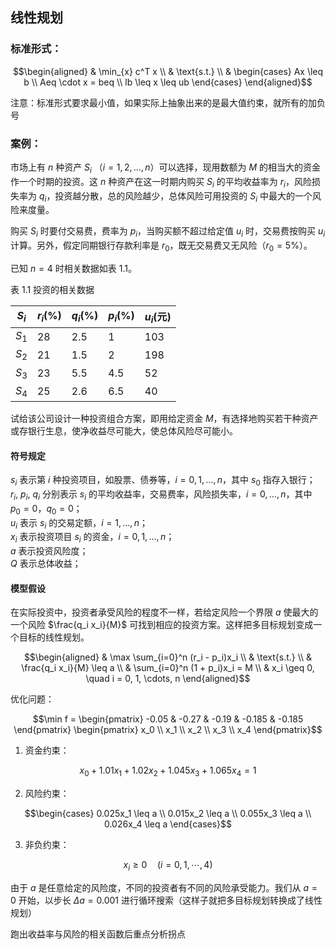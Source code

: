 ## 线性规划
### 标准形式：
```math
\begin{aligned}
& \min_{x} c^T x \\
& \text{s.t.} \\
& \begin{cases} 
  Ax \leq b \\ 
  Aeq \cdot x = beq \\ 
  lb \leq x \leq ub 
\end{cases}
\end{aligned}
```
注意：标准形式要求最小值，如果实际上抽象出来的是最大值约束，就所有的加负号

### 案例：
市场上有 $n$ 种资产 $S_i$ （$i = 1, 2, \ldots, n$）可以选择，现用数额为 $M$ 的相当大的资金作一个时期的投资。这 $n$ 种资产在这一时期内购买 $S_i$ 的平均收益率为 $r_i$，风险损失率为 $q_i$，投资越分散，总的风险越少，总体风险可用投资的 $S_i$ 中最大的一个风险来度量。

购买 $S_i$ 时要付交易费，费率为 $p_i$，当购买额不超过给定值 $u_i$ 时，交易费按购买 $u_i$ 计算。另外，假定同期银行存款利率是 $r_0$，既无交易费又无风险（$r_0 = 5\%$）。

已知 $n = 4$ 时相关数据如表 1.1。

表 1.1  投资的相关数据

| $S_i$ | $r_i(\%)$ | $q_i(\%)$ | $p_i(\%)$ | $u_i(\text{元})$ |
|-------|----------|----------|----------|----------------|
| $S_1$ | 28       | 2.5      | 1        | 103            |
| $S_2$ | 21       | 1.5      | 2        | 198            |
| $S_3$ | 23       | 5.5      | 4.5      | 52             |
| $S_4$ | 25       | 2.6      | 6.5      | 40             |

试给该公司设计一种投资组合方案，即用给定资金 $M$，有选择地购买若干种资产或存银行生息，使净收益尽可能大，使总体风险尽可能小。

#### 符号规定 

$s_i$ 表示第 $i$ 种投资项目，如股票、债券等，$i = 0,1,\ldots,n$，其中 $s_0$ 指存入银行；  
$r_i$, $p_i$, $q_i$ 分别表示 $s_i$ 的平均收益率，交易费率，风险损失率，$i = 0,\ldots,n$，其中 $p_0 = 0$，$q_0 = 0$；  
$u_i$ 表示 $s_i$ 的交易定额，$i = 1,\ldots,n$；  
$x_i$ 表示投资项目 $s_i$ 的资金，$i = 0,1,\ldots,n$；  
$a$ 表示投资风险度；  
$Q$ 表示总体收益；

#### 模型假设
在实际投资中，投资者承受风险的程度不一样，若给定风险一个界限 $a$ 使最大的一个风险 $\frac{q_i x_i}{M}$ 可找到相应的投资方案。这样把多目标规划变成一个目标的线性规划。


```math
\begin{aligned}
& \max \sum_{i=0}^n (r_i - p_i)x_i \\
& \text{s.t.} \\
& \frac{q_i x_i}{M} \leq a \\
& \sum_{i=0}^n (1 + p_i)x_i = M \\
& x_i \geq 0, \quad i = 0, 1, \cdots, n
\end{aligned}
```
优化问题：
```math
\min f = \begin{pmatrix} -0.05 & -0.27 & -0.19 & -0.185 & -0.185 \end{pmatrix}
\begin{pmatrix} x_0 \\ x_1 \\ x_2 \\ x_3 \\ x_4 \end{pmatrix}
```
1. 资金约束：
```math
x_0 + 1.01x_1 + 1.02x_2 + 1.045x_3 + 1.065x_4 = 1
```
2. 风险约束：
```math
\begin{cases}
0.025x_1 \leq a \\
0.015x_2 \leq a \\
0.055x_3 \leq a \\
0.026x_4 \leq a
\end{cases}
```
3. 非负约束：
```math
x_i \geq 0 \quad (i = 0, 1, \cdots, 4)
```
由于 $a$ 是任意给定的风险度，不同的投资者有不同的风险承受能力。我们从 $a = 0$ 开始，以步长 $\Delta a = 0.001$ 进行循环搜索（这样子就把多目标规划转换成了线性规划）

跑出收益率与风险的相关函数后重点分析拐点

